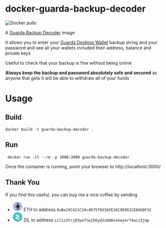 # docker-guarda-backup-decoder

![Docker pulls](https://img.shields.io/docker/pulls/ppp0/guarda-backup-decoder?style=plastic)


A [Guarda Backup Decoder](https://github.com/guardaco/guarda-backup-decoder) image

It allows you to enter your [Guarda Desktop Wallet](https://guarda.co/desktop.html) backup string and your password and see all your wallets included their address, balance and private keys

Useful to check that your backup is fine without being online

**Always keep the backup and password absolutely safe and secured** as anyone that gets it will be able to withdraw all of your funds


# Usage
## Build
```
docker build -t guarda-backup-decoder .
```

## Run
```
 docker run -it --rm -p 3000:3000 guarda-backup-decoder
```

Once the container is running, point your browser to http://localhost:3000/

## Thank You

If you find this useful, you can buy me a nice coffee by sending 
* <a href="https://ethereum.org"><img src="eth-icon.png"/></a> ETH to address `0xBe29C421C24c46757021bFE16C9E861CEA9d0F1C`
* <a href="https://www.zilliqa.com"><img src="zil-icon.png" border="0"/></a> ZIL to address `zil1z3trj83ye7twj56yd2z040vskeyer74wcz3jmp`
